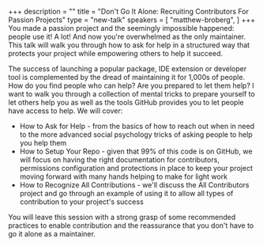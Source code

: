 +++
description = ""
title = "Don't Go It Alone: Recruiting Contributors For Passion Projects"
type = "new-talk"
speakers = [
        "matthew-broberg",
]
+++
You made a passion project and the seemingly impossible happened: people use it! A lot! And now you're overwhelmed as the only maintainer. This talk will walk you through how to ask for help in a structured way that protects your project while empowering others to help it succeed.

The success of launching a popular package, IDE extension or developer tool is complemented by the dread of maintaining it for 1,000s of people. How do you find people who can help? Are you prepared to let them help? I want to walk you through a collection of mental tricks to prepare yourself to let others help you as well as the tools GitHub provides you to let people have access to help. We will cover:

- How to Ask for Help - from the basics of how to reach out when in need to the more advanced social psychology tricks of asking people to help you help them
- How to Setup Your Repo - given that 99% of this code is on GitHub, we will focus on having the right documentation for contributors, permissions configuration and protections in place to keep your project moving forward with many hands helping to make for light work
- How to Recognize All Contributions - we'll discuss the All Contributors project and go through an example of using it to allow all types of contribution to your project's success

You will leave this session with a strong grasp of some recommended practices to enable contribution and the reassurance that you don't have to go it alone as a maintainer.